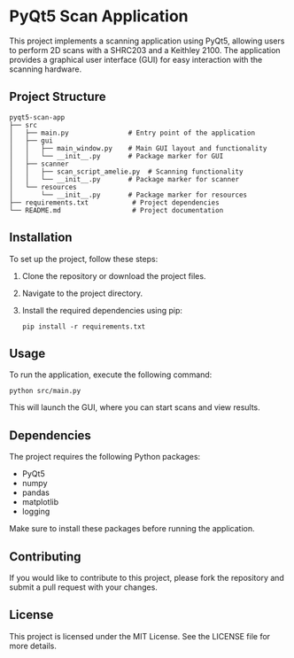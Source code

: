 # PyQt5 Scan Application

This project implements a scanning application using PyQt5, allowing users to perform 2D scans with a SHRC203 and a Keithley 2100. The application provides a graphical user interface (GUI) for easy interaction with the scanning hardware.

## Project Structure

```
pyqt5-scan-app
├── src
│   ├── main.py               # Entry point of the application
│   ├── gui
│   │   ├── main_window.py    # Main GUI layout and functionality
│   │   └── __init__.py       # Package marker for GUI
│   ├── scanner
│   │   ├── scan_script_amelie.py  # Scanning functionality
│   │   └── __init__.py       # Package marker for scanner
│   └── resources
│       └── __init__.py       # Package marker for resources
├── requirements.txt           # Project dependencies
└── README.md                  # Project documentation
```

## Installation

To set up the project, follow these steps:

1. Clone the repository or download the project files.
2. Navigate to the project directory.
3. Install the required dependencies using pip:

   ```
   pip install -r requirements.txt
   ```

## Usage

To run the application, execute the following command:

```
python src/main.py
```

This will launch the GUI, where you can start scans and view results.

## Dependencies

The project requires the following Python packages:

- PyQt5
- numpy
- pandas
- matplotlib
- logging

Make sure to install these packages before running the application.

## Contributing

If you would like to contribute to this project, please fork the repository and submit a pull request with your changes.

## License

This project is licensed under the MIT License. See the LICENSE file for more details.